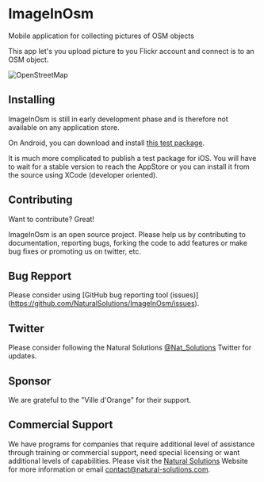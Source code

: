 ImageInOsm
==========

Mobile application for collecting pictures of OSM objects

This app let's you upload picture to you Flickr account and connect is to an OSM object.

![OpenStreetMap](http://blog.lambert.free.fr/images/openstreetmap.jpg)

Installing
----------

ImageInOsm is still in early development phase and is therefore not available on any application store.

On Android, you can download and install [this test package](http://depot.natural-solutions.eu/ImageInOsm/ImageInOsm.apk).

It is much more complicated to publish a test package for iOS. You will have to wait for a stable version to reach the AppStore or you can install it from the source using XCode (developer oriented).

Contributing
------------

Want to contribute? Great!

ImageInOsm is an open source project. Please help us by contributing to documentation, reporting bugs, forking the code to add features or make bug fixes or promoting us on twitter, etc.

Bug Repport
-----------

Please consider using [GitHub bug reporting tool (issues)] (https://github.com/NaturalSolutions/ImageInOsm/issues).

Twitter
-------

Please consider following the Natural Solutions [@Nat_Solutions](https://twitter.com/Nat_Solutions) Twitter  for updates.

Sponsor
-------

We are grateful to the "Ville d'Orange"  for their support.

Commercial Support
------------------

We have programs for companies that require additional level of assistance through training or commercial support, need special licensing or want additional levels of capabilities. Please visit the  [Natural Solutions](http://www.natural-solutions.eu/) Website for more information  or email contact@natural-solutions.com.

